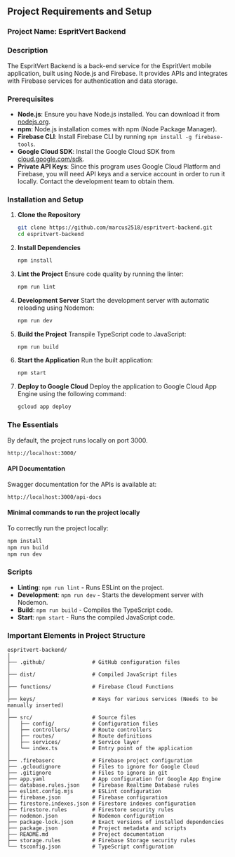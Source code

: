 ## Project Requirements and Setup

### Project Name: EspritVert Backend

### Description
The EspritVert Backend is a back-end service for the EspritVert mobile application, built using Node.js and Firebase. It provides APIs and integrates with Firebase services for authentication and data storage.

### Prerequisites
- **Node.js**: Ensure you have Node.js installed. You can download it from [nodejs.org](https://nodejs.org/).
- **npm**: Node.js installation comes with npm (Node Package Manager).
- **Firebase CLI**: Install Firebase CLI by running `npm install -g firebase-tools`.
- **Google Cloud SDK**: Install the Google Cloud SDK from [cloud.google.com/sdk](https://cloud.google.com/sdk).
- **Private API Keys**: Since this program uses Google Cloud Platform and Firebase, you will need API keys and a service account in order to run it locally. Contact the development team to obtain them.

### Installation and Setup

1. **Clone the Repository**
    ```sh
    git clone https://github.com/marcus2518/espritvert-backend.git
    cd espritvert-backend
    ```

2. **Install Dependencies**
    ```sh
    npm install
    ```

3. **Lint the Project**
    Ensure code quality by running the linter:
    ```sh
    npm run lint
    ```

4. **Development Server**
    Start the development server with automatic reloading using Nodemon:
    ```sh
    npm run dev
    ```

5. **Build the Project**
    Transpile TypeScript code to JavaScript:
    ```sh
    npm run build
    ```

6. **Start the Application**
    Run the built application:
    ```sh
    npm start
    ```

7. **Deploy to Google Cloud**
    Deploy the application to Google Cloud App Engine using the following command:
    ```sh
    gcloud app deploy
    ```

### The Essentials

By default, the project runs locally on port 3000.

```http://localhost:3000/```

#### API Documentation
Swagger documentation for the APIs is available at:

```http://localhost:3000/api-docs```

#### Minimal commands to run the project locally

To correctly run the project locally:

```sh
npm install
npm run build
npm run dev
```

### Scripts

- **Linting**: `npm run lint` - Runs ESLint on the project.
- **Development**: `npm run dev` - Starts the development server with Nodemon.
- **Build**: `npm run build` - Compiles the TypeScript code.
- **Start**: `npm start` - Runs the compiled JavaScript code.

### Important Elements in Project Structure

```
espritvert-backend/
│
├── .github/               # GitHub configuration files
│
├── dist/                  # Compiled JavaScript files
│
├── functions/             # Firebase Cloud Functions
│
├── keys/                  # Keys for various services (Needs to be manually inserted)
│
├── src/                   # Source files
│   ├── config/            # Configuration files
│   ├── controllers/       # Route controllers
│   ├── routes/            # Route definitions
│   ├── services/          # Service layer
│   └── index.ts           # Entry point of the application
│
├── .firebaserc            # Firebase project configuration
├── .gcloudignore          # Files to ignore for Google Cloud
├── .gitignore             # Files to ignore in git
├── app.yaml               # App configuration for Google App Engine
├── database.rules.json    # Firebase Realtime Database rules
├── eslint.config.mjs      # ESLint configuration
├── firebase.json          # Firebase configuration
├── firestore.indexes.json # Firestore indexes configuration
├── firestore.rules        # Firestore security rules
├── nodemon.json           # Nodemon configuration
├── package-lock.json      # Exact versions of installed dependencies
├── package.json           # Project metadata and scripts
├── README.md              # Project documentation
├── storage.rules          # Firebase Storage security rules
└── tsconfig.json          # TypeScript configuration
```
